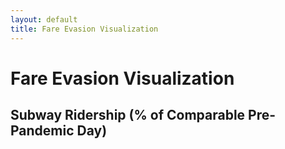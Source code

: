 ```yaml
---
layout: default
title: Fare Evasion Visualization
---
```


# Fare Evasion Visualization

## Subway Ridership (% of Comparable Pre-Pandemic Day)

<div id="quarterly-plot"></div>

<script type="module" src="./assets/js/quarterlyAvgPlot.js"></script>

<div id="subway-evasion-plot"></div>

<script type="module" src="./assets/js/plotSubwayEvasion.js"></script>

<div id="bus-evasion-plot"></div>

<script type="module" src="./assets/js/plotBusEvasion.js"></script>

